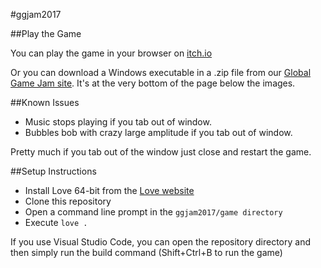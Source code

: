 #ggjam2017

##Play the Game

You can play the game in your browser on [itch.io](https://devincurry.itch.io/sparky-and-the-other-fish)

Or you can download a Windows executable in a .zip file from our [Global Game Jam site](http://globalgamejam.org/2017/games/sparky-and-other-fish). It's at the very bottom of the page below the images.

##Known Issues
* Music stops playing if you tab out of window.
* Bubbles bob with crazy large amplitude if you tab out of window.

Pretty much if you tab out of the window just close and restart the game.

##Setup Instructions

- Install Love 64-bit from the [Love website](https://love2d.org/)
- Clone this repository
- Open a command line prompt in the `ggjam2017/game directory`
- Execute `love .`

If you use Visual Studio Code, you can open the repository directory and then simply run the build command (Shift+Ctrl+B to run the game)
